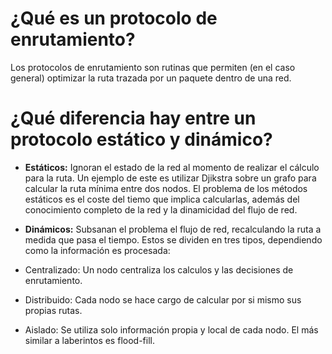 # ¿Qué es un protocolo de enrutamiento?
Los protocolos de enrutamiento son rutinas que permiten (en el caso general) optimizar la ruta trazada por un paquete dentro de una red. 

# ¿Qué diferencia hay entre un protocolo estático y dinámico?

* **Estáticos:** Ignoran el estado de la red al momento de realizar el cálculo para la ruta. Un ejemplo de este es utilizar Djikstra sobre un grafo para calcular la ruta mínima entre dos nodos. El problema de los métodos estáticos es el coste del tiemo que implica calcularlas, además del conocimiento completo de la red y la dinamicidad del flujo de red.

* **Dinámicos:** Subsanan el problema el flujo de red, recalculando la ruta a medida que pasa el tiempo. Estos se dividen en tres tipos, dependiendo como la información es procesada:

* Centralizado: Un nodo centraliza los calculos y las decisiones de enrutamiento.
* Distribuido: Cada nodo se hace cargo de calcular por si mismo sus propias rutas.
* Aislado: Se utiliza solo información propia y local de cada nodo. El más similar a laberintos es flood-fill.

